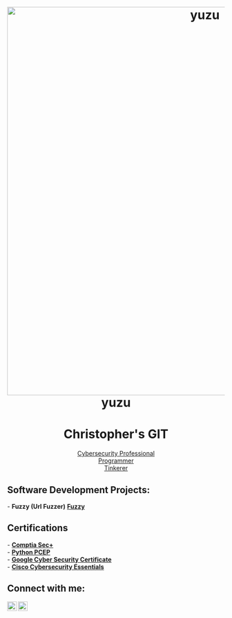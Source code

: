 <h1 align="center">
  <br>
  <a href="https://yuzu-emu.org/"><img src="https://github.com/ChristophersGIT/ChristophersGIT/assets/147352832/75c37a82-972a-4811-9330-d8ef6e9d905c" alt="yuzu" width="900"></a>
  <br>
  <b>yuzu</b>
  <br>
</h1>

<div style="text-align: center;">
  <h1>Christopher's GIT</h1>
  <a href="https://www.linkedin.com/in/christopher-dsouza-it/">Cybersecurity Professional</a> <br/>
  <a href="https://github.com/ChristophersGIT/ChristophersGIT">Programmer</a> <br/>
  <a href="https://github.com/ChristophersGIT/ChristophersGIT">Tinkerer</a>
</div>


<h2>Software Development Projects:</h2>
- <b>Fuzzy (Url Fuzzer)</b>  <b><a href="https://github.com/ChristophersGIT/Fuzzy/tree/main">Fuzzy</a></b><br/>
  
<h2>Certifications</h2>
- <b><a href="https://drive.google.com/file/d/1Gw0Xwdn2GvhdU3Nm7iDwDhyg5rJZh8Ih/view?usp=sharing">Comptia Sec+</a></b><br/>
- <b><a href="https://drive.google.com/file/d/1DF5gGo3CpHPV-hHHQfantZb8vqEswJii/view?usp=sharing">Python PCEP</a></b><br/>
- <b><a href="https://drive.google.com/file/d/1GT3LuRzCPcGy5_7CMmPX3Z3Mj8jCDwbH/view?usp=sharing">Google Cyber Security Certificate</a></b><br/>
- <b><a href="https://drive.google.com/file/d/1qnClDNjnxI2_b4HApUB9IQQrCkzOdwyb/view?usp=sharing">Cisco Cybersecurity Essentials</a></b><br/>

<h2>Connect with me:</h2>

[<img align="left" alt="null | YouTube" width="22px" src="https://cdn.jsdelivr.net/npm/simple-icons@v3/icons/youtube.svg" />][youtube]
[<img align="left" alt="null | LinkedIn" width="22px" src="https://cdn.jsdelivr.net/npm/simple-icons@v3/icons/linkedin.svg" />][linkedin]

[youtube]: https://www.youtube.com/
[linkedin]: https://www.linkedin.com/in/christopher-dsouza-it/
